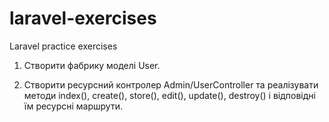 # laravel-exercises
Laravel practice exercises

1. Створити фабрику моделі User.

2. Створити ресурсний контролер Admin/UserController та реалізувати методи index(), create(), store(), edit(), update(), destroy() і відповідні їм ресурсні маршрути.